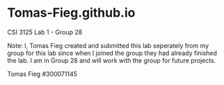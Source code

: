 # Tomas-Fieg.github.io

CSI 3125 Lab 1 - Group 28 

Note: I, Tomas Fieg created and submitted this lab seperately from my group for this lab since 
when I joined the group they had already finished the lab. I am in Group 28 and will work
with the group for future projects. 

Tomas Fieg #300071145




